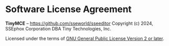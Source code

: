 # Software License Agreement

**TinyMCE** – [<https://github.com/sseworld/sseeditor>](https://github.com/sseworld/sseeditor)
Copyright (c) 2024, SSEphox Corporation DBA Tiny Technologies, Inc.

Licensed under the terms of [GNU General Public License Version 2 or later](http://www.gnu.org/licenses/gpl.html).

